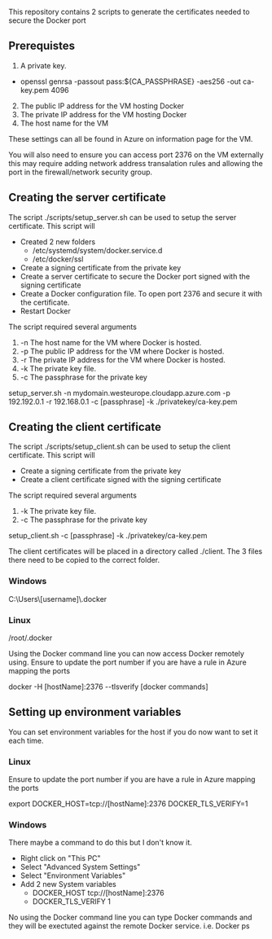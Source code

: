 This repository contains 2 scripts to generate the certificates needed to secure the Docker port

## Prerequistes

1. A private key.
  * openssl genrsa -passout pass:${CA_PASSPHRASE} -aes256 -out ca-key.pem 4096
2. The public IP address for the VM hosting Docker
3. The private IP address for the VM hosting Docker
4. The host name for the VM

These settings can all be found in Azure on information page for the VM.

You will also need to ensure you can access port 2376 on the VM externally this may require adding network address transalation rules and allowing the port in the firewall/network security group.

## Creating the server certificate
The script ./scripts/setup_server.sh can be used to setup the server certificate. This script will

* Created 2 new folders
  * /etc/systemd/system/docker.service.d
  * /etc/docker/ssl
* Create a signing certificate from the private key
* Create a server certificate to secure the Docker port signed with the signing certificate
* Create a Docker configuration file. To open port 2376 and secure it with the certificate.
* Restart Docker

The script required several arguments

1. -n  The host name for the VM where Docker is hosted.
2. -p The public IP address for the VM where Docker is hosted.
3. -r The private IP address for the VM where Docker is hosted.
4. -k The private key file.
5. -c The passphrase for the private key

setup_server.sh -n mydomain.westeurope.cloudapp.azure.com -p 192.192.0.1 -r 192.168.0.1 -c [passphrase] -k ./privatekey/ca-key.pem

## Creating the client certificate

The script ./scripts/setup_client.sh can be used to setup the client certificate. This script will

* Create a signing certificate from the private key
* Create a client certificate signed with the signing certificate

The script required several arguments

1. -k The private key file.
2. -c The passphrase for the private key


setup_client.sh -c [passphrase] -k ./privatekey/ca-key.pem

The client certificates will be placed in a directory called ./client. The 3 files there need to be copied to the correct folder.

### Windows

C:\Users\\[username]\\.docker

### Linux

/root/.docker

Using the Docker command line you can now access Docker remotely using. Ensure to update the port number if you are have a rule in Azure mapping the ports

docker -H [hostName]:2376 --tlsverify [docker commands]

## Setting up environment variables

You can set environment variables for the host if you do now want to set it each time.

### Linux

Ensure to update the port number if you are have a rule in Azure mapping the ports

export DOCKER_HOST=tcp://[hostName]:2376 DOCKER_TLS_VERIFY=1

### Windows

There maybe a command to do this but I don't know it.

* Right click on "This PC"
* Select "Advanced System Settings"
* Select "Environment Variables"
* Add 2 new System variables
  * DOCKER_HOST tcp://[hostName]:2376
  * DOCKER_TLS_VERIFY 1
  
No using the Docker command line you can type Docker commands and they will be exectuted against the remote Docker service. i.e.
Docker ps
